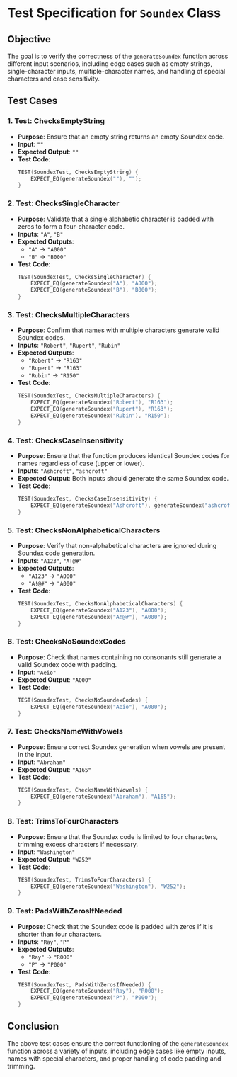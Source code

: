 # Test Specification for `Soundex` Class

## Objective
The goal is to verify the correctness of the `generateSoundex` function across different input scenarios, including edge cases such as empty strings, single-character inputs, multiple-character names, and handling of special characters and case sensitivity.

## Test Cases

### 1. **Test: ChecksEmptyString**
- **Purpose**: Ensure that an empty string returns an empty Soundex code.
- **Input**: `""`
- **Expected Output**: `""`
- **Test Code**:
    ```cpp
    TEST(SoundexTest, ChecksEmptyString) {
        EXPECT_EQ(generateSoundex(""), "");
    }
    ```

### 2. **Test: ChecksSingleCharacter**
- **Purpose**: Validate that a single alphabetic character is padded with zeros to form a four-character code.
- **Inputs**: `"A"`, `"B"`
- **Expected Outputs**:
  - `"A"` → `"A000"`
  - `"B"` → `"B000"`
- **Test Code**:
    ```cpp
    TEST(SoundexTest, ChecksSingleCharacter) {
        EXPECT_EQ(generateSoundex("A"), "A000");
        EXPECT_EQ(generateSoundex("B"), "B000");
    }
    ```

### 3. **Test: ChecksMultipleCharacters**
- **Purpose**: Confirm that names with multiple characters generate valid Soundex codes.
- **Inputs**: `"Robert"`, `"Rupert"`, `"Rubin"`
- **Expected Outputs**:
  - `"Robert"` → `"R163"`
  - `"Rupert"` → `"R163"`
  - `"Rubin"` → `"R150"`
- **Test Code**:
    ```cpp
    TEST(SoundexTest, ChecksMultipleCharacters) {
        EXPECT_EQ(generateSoundex("Robert"), "R163");
        EXPECT_EQ(generateSoundex("Rupert"), "R163");
        EXPECT_EQ(generateSoundex("Rubin"), "R150");
    }
    ```

### 4. **Test: ChecksCaseInsensitivity**
- **Purpose**: Ensure that the function produces identical Soundex codes for names regardless of case (upper or lower).
- **Inputs**: `"Ashcroft"`, `"ashcroft"`
- **Expected Output**: Both inputs should generate the same Soundex code.
- **Test Code**:
    ```cpp
    TEST(SoundexTest, ChecksCaseInsensitivity) {
        EXPECT_EQ(generateSoundex("Ashcroft"), generateSoundex("ashcroft"));
    }
    ```

### 5. **Test: ChecksNonAlphabeticalCharacters**
- **Purpose**: Verify that non-alphabetical characters are ignored during Soundex code generation.
- **Inputs**: `"A123"`, `"A!@#"`
- **Expected Outputs**:
  - `"A123"` → `"A000"`
  - `"A!@#"` → `"A000"`
- **Test Code**:
    ```cpp
    TEST(SoundexTest, ChecksNonAlphabeticalCharacters) {
        EXPECT_EQ(generateSoundex("A123"), "A000");
        EXPECT_EQ(generateSoundex("A!@#"), "A000");
    }
    ```

### 6. **Test: ChecksNoSoundexCodes**
- **Purpose**: Check that names containing no consonants still generate a valid Soundex code with padding.
- **Input**: `"Aeio"`
- **Expected Output**: `"A000"`
- **Test Code**:
    ```cpp
    TEST(SoundexTest, ChecksNoSoundexCodes) {
        EXPECT_EQ(generateSoundex("Aeio"), "A000");
    }
    ```

### 7. **Test: ChecksNameWithVowels**
- **Purpose**: Ensure correct Soundex generation when vowels are present in the input.
- **Input**: `"Abraham"`
- **Expected Output**: `"A165"`
- **Test Code**:
    ```cpp
    TEST(SoundexTest, ChecksNameWithVowels) {
        EXPECT_EQ(generateSoundex("Abraham"), "A165");
    }
    ```

### 8. **Test: TrimsToFourCharacters**
- **Purpose**: Ensure that the Soundex code is limited to four characters, trimming excess characters if necessary.
- **Input**: `"Washington"`
- **Expected Output**: `"W252"`
- **Test Code**:
    ```cpp
    TEST(SoundexTest, TrimsToFourCharacters) {
        EXPECT_EQ(generateSoundex("Washington"), "W252");
    }
    ```

### 9. **Test: PadsWithZerosIfNeeded**
- **Purpose**: Check that the Soundex code is padded with zeros if it is shorter than four characters.
- **Inputs**: `"Ray"`, `"P"`
- **Expected Outputs**:
  - `"Ray"` → `"R000"`
  - `"P"` → `"P000"`
- **Test Code**:
    ```cpp
    TEST(SoundexTest, PadsWithZerosIfNeeded) {
        EXPECT_EQ(generateSoundex("Ray"), "R000");
        EXPECT_EQ(generateSoundex("P"), "P000");
    }
    ```

## Conclusion
The above test cases ensure the correct functioning of the `generateSoundex` function across a variety of inputs, including edge cases like empty inputs, names with special characters, and proper handling of code padding and trimming.
